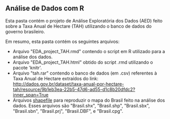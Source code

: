 ## Análise de Dados com R

Esta pasta contém o projeto de Análise Exploratória dos Dados (AED) feito sobre a Taxa Anual de Hectare (TAH) utilizando o banco de dados do governo brasileiro.

Em resumo, esta pasta contém os seguintes arquivos:
- Arquivo "EDA_project_TAH.rmd" contendo o script em R utilizado para a análise dos dados.
- Arquivo "EDA_project_TAH.html" obtido do script .rmd utilizando o pacote 'knitr'.
- Arquivo "tah.rar" contendo o banco de dados (em .csv) referentes à Taxa Anual de Hectare extraídos do link: http://dados.gov.br/dataset/taxa-anual-por-hectare-tah/resource/9b1eb3ea-22b5-47d6-ad55-d1c8b20dfdc2?inner_span=True
- Arquivos [shapefile](https://pt.wikipedia.org/wiki/Shapefile) para reproduzir o mapa do Brasil feito na análise dos dados. Esses arquivos são "Brasil.shx", "Brasil.shp", "Brasil.sbx", "Brasil.sbn", "Brasil.prj", "Brasil.DBF", e "Brasil.cpg".
